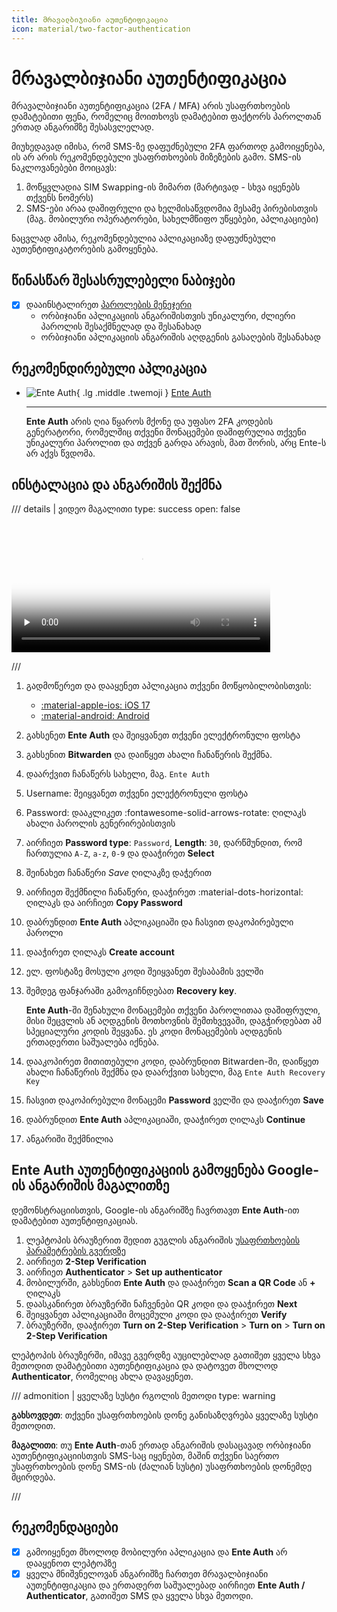 ```yaml
---
title: მრავალბიჯიანი აუთენტიფიკაცია
icon: material/two-factor-authentication
---
```


# მრავალბიჯიანი აუთენტიფიკაცია

მრავალბიჯიანი აუთენტიფიკაცია (2FA / MFA) არის უსაფრთხოების დამატებითი ფენა, 
რომელიც მოითხოვს დამატებით ფაქტორს პაროლთან ერთად ანგარიშზე შესასვლელად. 

მიუხედავად იმისა, რომ SMS-ზე დაფუძნებული 2FA ფართოდ გამოიყენება, ის არ არის რეკომენდებული 
უსაფრთხოების მიზეზების გამო. SMS-ის ნაკლოვანებები მოიცავს:

1. მოწყვლადია SIM Swapping-ის მიმართ (მარტივად - სხვა იყენებს თქვენს ნომერს)
2. SMS-ები არაა დაშიფრული და ხელმისაწვდომია მესამე პირებისთვის (მაგ. მობილური ოპერატორები, სახელმწიფო უწყებები, აპლიკაციები)

ნაცვლად ამისა, რეკომენდებულია აპლიკაციაზე დაფუძნებული აუთენტიფიკატორების გამოყენება.

## წინასწარ შესასრულებელი ნაბიჯები

- [x] დააინსტალირეთ [პაროლების მენეჯერი](passwords.md)
    - ორბიჯიანი აპლიკაციის ანგარიშისთვის უნიკალური, ძლიერი პაროლის შესაქმნელად და შესანახად
    - ორბიჯიანი აპლიკაციის ანგარიშის აღდგენის გასაღების შესანახად

## რეკომენდირებული აპლიკაცია

<div class="grid cards" markdown>

- ![Ente Auth](../assets/img/logo/ente-auth.svg){ .lg .middle .twemoji } [Ente Auth](https://ente.io/auth/)

    ---
    **Ente Auth** არის ღია წყაროს მქონე და უფასო 2FA კოდების გენერატორი, რომელშიც
    თქვენი მონაცემები დაშიფრულია თქვენი უნიკალური პაროლით და თქვენ გარდა არავის,
    მათ შორის, არც Ente-ს არ აქვს წვდომა.

</div>


## ინსტალაცია და ანგარიშის შექმნა

/// details | ვიდეო მაგალითი
        type: success
        open: false


<video width="414" controls preload="none" poster="/assets/thumb/vid/ente-auth.jpg">
    <source src="https://security-media.foi.ge/vid/ente-auth.mp4" type="video/mp4">
</video>

///

1. გადმოწერეთ და დააყენეთ აპლიკაცია თქვენი მოწყობილობისთვის:

    <div class="grid cards" markdown>
    
    - [:material-apple-ios: iOS 17](https://apps.apple.com/us/app/ente-auth/id6444121398)
    - [:material-android: Android](https://play.google.com/store/apps/details?id=io.ente.auth)
    
    </div>

2. გახსენეთ **Ente Auth** და შეიყვანეთ თქვენი ელექტრონული ფოსტა
3. გახსენით **Bitwarden** და დაიწყეთ ახალი ჩანაწერის შექმნა.
4. დაარქვით ჩანაწერს სახელი, მაგ. `Ente Auth`
5. Username: შეიყვანეთ თქვენი ელექტრონული ფოსტა
6. Password: დააკლიკეთ :fontawesome-solid-arrows-rotate: ღილაკს ახალი პაროლის გენერირებისთვის
7. აირჩიეთ **Password type**: `Password`, **Length**: `30`, დარწმუნდით, რომ ჩართულია `A-Z`, `a-z`, `0-9` და დააჭირეთ **Select**
8. შეინახეთ ჩანაწერი *Save* ღილაკზე დაჭერით
9. აირჩიეთ შექმნილი ჩანაწერი, დააჭირეთ :material-dots-horizontal: ღილაკს და აირჩიეთ **Copy Password**
10. დაბრუნდით **Ente Auth** აპლიკაციაში და ჩასვით დაკოპირებული პაროლი
11. დააჭირეთ ღილაკს **Create account**
12. ელ. ფოსტაზე მოსული კოდი შეიყვანეთ შესაბამის ველში
13. შემდეგ ფანჯარაში გამოგიჩნდებათ **Recovery key**.

    **Ente Auth**-ში შენახული მონაცემები თქვენი 
    პაროლითაა დაშიფრული, მისი შეცვლის ან აღდგენის მოთხოვნის შემთხვევაში, დაგჭირდებათ ამ
    სპეციალური კოდის შეყვანა. ეს კოდი მონაცემების აღდგენის ერთადერთი საშუალება იქნება.

14. დააკოპირეთ მითითებული კოდი, დაბრუნდით Bitwarden-ში, დაიწყეთ ახალი ჩანაწერის შექმნა და
    დაარქვით სახელი, მაგ `Ente Auth Recovery Key`
15. ჩასვით დაკოპირებული მონაცემი **Password** ველში და დააჭირეთ **Save**
16. დაბრუნდით **Ente Auth** აპლიკაციაში, დააჭირეთ ღილაკს **Continue**
17. ანგარიში შექმნილია

## **Ente Auth** აუთენტიფიკაციის გამოყენება Google-ის ანგარიშის მაგალითზე

დემონსტრაციისთვის, Google-ის ანგარიშზე ჩავრთავთ **Ente Auth**-ით დამატებით აუთენტიფიკაციას. 

1. ლეპტოპის ბრაუზერით შედით გუგლის ანგარიშის [უსაფრთხოების პარამეტრების გვერდზე](https://myaccount.google.com/security)
2. აირჩიეთ **2-Step Verification**
3. აირჩიეთ **Authenticator** > **Set up authenticator**
4. მობილურში, გახსენით **Ente Auth** და დააჭირეთ **Scan a QR Code** ან **+** ღილაკს
5. დაასკანირეთ ბრაუზერში ნაჩვენები QR კოდი და დააჭირეთ **Next**
6. შეიყვანეთ აპლიკაციაში მოცემული კოდი და დააჭირეთ **Verify**
7. ბრაუზერში, დააჭირეთ **Turn on 2-Step Verification** > **Turn on** > **Turn on 2-Step Verification**

ლეპტოპის ბრაუზერში, იმავე გვერდზე აუცილებლად გათიშეთ ყველა სხვა მეთოდით დამატებითი აუთენტიფიკაცია
და დატოვეთ მხოლოდ **Authenticator**, რომელიც ახლა დავაყენეთ.

/// admonition | ყველაზე სუსტი რგოლის მეთოდი
    type: warning

**გახსოვდეთ**: თქვენი უსაფრთხოების დონე განისაზღვრება ყველაზე სუსტი მეთოდით.

**მაგალითი**: თუ **Ente Auth**-თან ერთად ანგარიშის დასაცავად ორბიჯიანი აუთენტიფიკაციისთვის SMS-საც იყენებთ,
მაშინ თქვენი საერთო უსაფრთხოების დონე SMS-ის (ძალიან სუსტი) უსაფრთხოების დონემდე მცირდება.

///


## რეკომენდაციები

- [x] გამოიყენეთ მხოლოდ მობილური აპლიკაცია და **Ente Auth** არ დააყენოთ ლეპტოპზე
- [x] ყველა მნიშვნელოვან ანგარიშზე ჩართეთ მრავალბიჯიანი აუთენტიფიკაცია და ერთადერთ საშუალებად 
    აირჩიეთ **Ente Auth / Authenticator**, გათიშეთ SMS და ყველა სხვა მეთოდი.